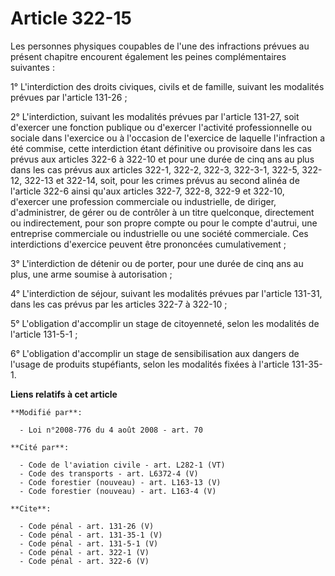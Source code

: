 # Article 322-15

Les personnes physiques coupables de l'une des infractions prévues au présent chapitre encourent également les peines
complémentaires suivantes : 

1° L'interdiction des droits civiques, civils et de famille, suivant les modalités prévues par l'article 131-26 ; 

2° L'interdiction, suivant les modalités prévues par l'article 131-27, soit d'exercer une fonction publique ou d'exercer
l'activité professionnelle ou sociale dans l'exercice ou à l'occasion de l'exercice de laquelle l'infraction a été commise,
cette interdiction étant définitive ou provisoire dans les cas prévus aux articles 322-6 à 322-10 et pour une durée de cinq
ans au plus dans les cas prévus aux articles 322-1, 322-2, 322-3, 322-3-1, 322-5, 322-12, 322-13 et 322-14, soit, pour les
crimes prévus au second alinéa de l'article 322-6 ainsi qu'aux articles 322-7, 322-8, 322-9 et 322-10, d'exercer une
profession commerciale ou industrielle, de diriger, d'administrer, de gérer ou de contrôler à un titre quelconque,
directement ou indirectement, pour son propre compte ou pour le compte d'autrui, une entreprise commerciale ou industrielle
ou une société commerciale. Ces interdictions d'exercice peuvent être prononcées cumulativement ; 

3° L'interdiction de détenir ou de porter, pour une durée de cinq ans au plus, une arme soumise à autorisation ; 

4° L'interdiction de séjour, suivant les modalités prévues par l'article 131-31, dans les cas prévus par les articles 322-7 à
322-10 ; 

5° L'obligation d'accomplir un stage de citoyenneté, selon les modalités de l'article 131-5-1 ; 

6° L'obligation d'accomplir un stage de sensibilisation aux dangers de l'usage de produits stupéfiants, selon les modalités
fixées à l'article 131-35-1.

**Liens relatifs à cet article**

	**Modifié par**:

	  - Loi n°2008-776 du 4 août 2008 - art. 70

	**Cité par**:

	  - Code de l'aviation civile - art. L282-1 (VT)
	  - Code des transports - art. L6372-4 (V)
	  - Code forestier (nouveau) - art. L163-13 (V)
	  - Code forestier (nouveau) - art. L163-4 (V)

	**Cite**:

	  - Code pénal - art. 131-26 (V)
	  - Code pénal - art. 131-35-1 (V)
	  - Code pénal - art. 131-5-1 (V)
	  - Code pénal - art. 322-1 (V)
	  - Code pénal - art. 322-6 (V)
